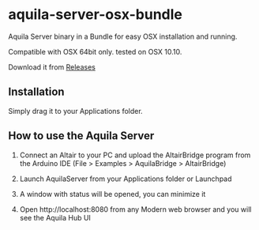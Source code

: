 aquila-server-osx-bundle
========================

Aquila Server binary in a Bundle for easy OSX installation and running.

Compatible with OSX 64bit only. tested on OSX 10.10.

Download it from [Releases](https://github.com/makerlabmx/aquila-server-osx-bundle/releases)

## Installation

Simply drag it to your Applications folder.

## How to use the Aquila Server

1. Connect an Altair to your PC and upload the AltairBridge program from the Arduino IDE (File > Examples > AquilaBridge > AltairBridge)

2. Launch AquilaServer from your Applications folder or Launchpad

3. A window with status will be opened, you can minimize it

4. Open http://localhost:8080 from any Modern web browser and you will see the Aquila Hub UI
